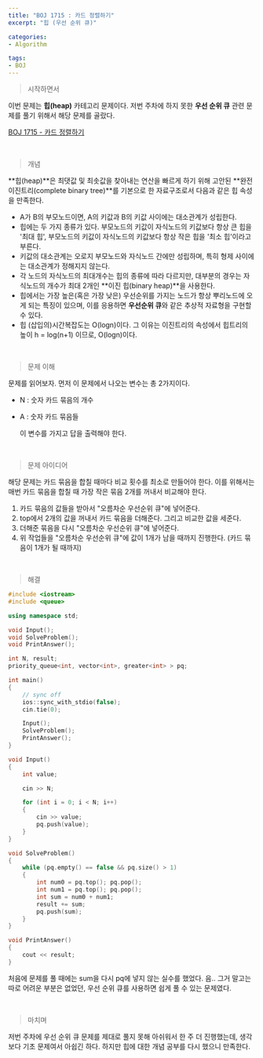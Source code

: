 ```yaml
---
title: "BOJ 1715 : 카드 정렬하기"
excerpt: "힙 (우선 순위 큐)"

categories:
- Algorithm

tags:
- BOJ
---
```


> 시작하면서

   이번 문제는 **힙(heap)** 카테고리 문제이다. 저번 주차에 하지 못한 **우선 순위 큐** 관련 문제를 풀기 위해서 해당 문제를 골랐다.

[BOJ 1715 - 카드 정렬하기](https://www.acmicpc.net/problem/1715)    

​    

> 개념

   **힙(heap)**은 최댓값 및 최솟값을 찾아내는 연산을 빠르게 하기 위해 고안된 **완전이진트리(complete binary tree)**를 기본으로 한 자료구조로서 다음과 같은 힙 속성을 만족한다.

- A가 B의 부모노드이면, A의 키값과 B의 키값 사이에는 대소관계가 성립한다.
- 힙에는 두 가지 종류가 있다. 부모노드의 키값이 자식노드의 키값보다 항상 큰 힙을 '최대 힙', 부모노드의 키값이 자식노드의 키값보다 항상 작은 힙을 '최소 힙'이라고 부른다.
- 키값의 대소관계는 오로지 부모노드와 자식노드 간에만 성립하며, 특히 형제 사이에는 대소관계가 정해지지 않는다.
- 각 노드의 자식노드의 최대개수는 힙의 종류에 따라 다르지만, 대부분의 경우는 자식노드의 개수가 최대 2개인 **이진 힙(binary heap)**을 사용한다.
- 힙에서는 가장 높은(혹은 가장 낮은) 우선순위를 가지는 노드가 항상 뿌리노드에 오게 되는 특징이 있으며, 이를 응용하면 **우선순위 큐**와 같은 추상적 자료형을 구현할 수 있다.
- 힙 (삽입의)시간복잡도는 O(logn)이다. 그 이유는 이진트리의 속성에서 힙트리의 높이 h = log(n+1) 이므로, O(logn)이다.    

​    

> 문제 이해

   문제를 읽어보자. 먼저 이 문제에서 나오는 변수는 총 2가지이다.

- N : 숫자 카드 묶음의 개수
- A : 숫자 카드 묶음들

   이 변수를 가지고 답을 출력해야 한다.    

​    

> 문제 아이디어

   해당 문제는 카드 묶음을 합칠 때마다 비교 횟수를 최소로 만들어야 한다. 이를 위해서는 매번 카드 묶음을 합칠 때 가장 작은 묶음 2개를 꺼내서 비교해야 한다.

1. 카드 묶음의 값들을 받아서 "오름차순 우선순위 큐"에 넣어준다.
2. top에서 2개의 값을 꺼내서 카드 묶음을 더해준다. 그리고 비교한 값을 세준다.
3. 더해준 묶음을 다시 "오름차순 우선순위 큐"에 넣어준다.
4. 위 작업들을 "오름차순 우선순위 큐"에 값이 1개가 남을 때까지 진행한다. (카드 묶음이 1개가 될 때까지)    

​    

>해결

```c++
#include <iostream>
#include <queue>

using namespace std;

void Input();
void SolveProblem();
void PrintAnswer();

int N, result;
priority_queue<int, vector<int>, greater<int> > pq;

int main()
{
	// sync off
	ios::sync_with_stdio(false);
	cin.tie(0);

	Input();
	SolveProblem();
	PrintAnswer();
}

void Input()
{
	int value;

	cin >> N;

	for (int i = 0; i < N; i++)
	{
		cin >> value;
		pq.push(value);
	}
}

void SolveProblem()
{
	while (pq.empty() == false && pq.size() > 1)
	{
		int num0 = pq.top(); pq.pop();
		int num1 = pq.top(); pq.pop();
		int sum = num0 + num1;
		result += sum;
		pq.push(sum);
	}
}

void PrintAnswer()
{
	cout << result;
}
```

   처음에 문제를 풀 때에는 sum을 다시 pq에 넣지 않는 실수를 했었다. 음.. 그거 말고는 따로 어려운 부분은 없었던, 우선 순위 큐를 사용하면 쉽게 풀 수 있는 문제였다.    

​    

> 마치며

   저번 주차에 우선 순위 큐 문제를 제대로 풀지 못해 아쉬워서 한 주 더 진행했는데, 생각보다 기초 문제여서 아쉽긴 하다. 하지만 힙에 대한 개념 공부를 다시 했으니 만족한다.